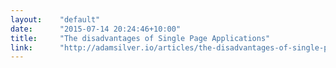 ```yaml
---
layout:    "default"
date:      "2015-07-14 20:24:46+10:00"
title:     "The disadvantages of Single Page Applications"
link:      "http://adamsilver.io/articles/the-disadvantages-of-single-page-applications/"
---
```

